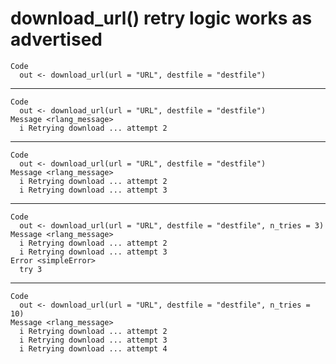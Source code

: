 # download_url() retry logic works as advertised

    Code
      out <- download_url(url = "URL", destfile = "destfile")

---

    Code
      out <- download_url(url = "URL", destfile = "destfile")
    Message <rlang_message>
      i Retrying download ... attempt 2

---

    Code
      out <- download_url(url = "URL", destfile = "destfile")
    Message <rlang_message>
      i Retrying download ... attempt 2
      i Retrying download ... attempt 3

---

    Code
      out <- download_url(url = "URL", destfile = "destfile", n_tries = 3)
    Message <rlang_message>
      i Retrying download ... attempt 2
      i Retrying download ... attempt 3
    Error <simpleError>
      try 3

---

    Code
      out <- download_url(url = "URL", destfile = "destfile", n_tries = 10)
    Message <rlang_message>
      i Retrying download ... attempt 2
      i Retrying download ... attempt 3
      i Retrying download ... attempt 4

